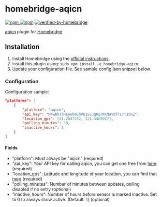 # homebridge-aqicn

[![npm](https://img.shields.io/npm/v/homebridge-aqicn) ![npm](https://img.shields.io/npm/dt/homebridge-aqicn)](https://www.npmjs.com/package/homebridge-aqicn) [![verified-by-homebridge](https://badgen.net/badge/homebridge/verified/purple)](https://github.com/homebridge/homebridge/wiki/Verified-Plugins)

[aqicn](http://aqicn.org) plugin for [Homebridge](https://github.com/nfarina/homebridge)

## Installation

1. Install Homebridge using the [official instructions](https://github.com/homebridge/homebridge/wiki).
2. Install this plugin using: `sudo npm install -g homebridge-aqicn`.
3. Update your configuration file. See sample config.json snippet below.

### Configuration

Configuration sample:

```json
"platforms": [
    {
        "platform": "aqicn",
        "api_key": "N4wbhJlHEywbmGbV01SL3gHqrKKNavOfrLTt1OnZ",
        "location_gps": [31.2047372, 121.4489017],
        "polling_minutes": 30,
        "inactive_hours": 1
    }
]
```

#### Fields

* "platform": Must always be "aqicn" (required)
* "api_key": Your API key for calling aqicn, you can get one free from [here](https://aqicn.org/data-platform/token/) (required)
* "location_gps": Latitude and longitude of your location, you can find that [here](http://www.mapcoordinates.net/en) (required)
* "polling_minutes": Number of minutes between updates, polling disabled if no entry (optional)
* "inactive_hours": Number of hours before sensor is marked inactive. Set to 0 to always show active. (Default: `1`) (optional)
